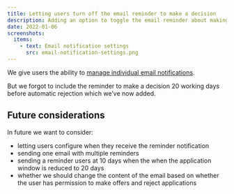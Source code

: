 ```yaml
---
title: Letting users turn off the email reminder to make a decision
description: Adding an option to toggle the email reminder about making a decision when there’s just 20 days left until automatic rejection.
date: 2022-01-06
screenshots:
  items:
    - text: Email notification settings
      src: email-notification-settings.png
---
```


We give users the ability to [manage individual email notifications](/manage-teacher-training-applications/managing-individual-email-notifications).

But we forgot to include the reminder to make a decision 20 working days before automatic rejection which we’ve now added.

## Future considerations

In future we want to consider:

- letting users configure when they receive the reminder notification
- sending one email with multiple reminders
- sending a reminder users at 10 days when the when the application window is reduced to 20 days
- whether we should change the content of the email based on whether the user has permission to make offers and reject applications
